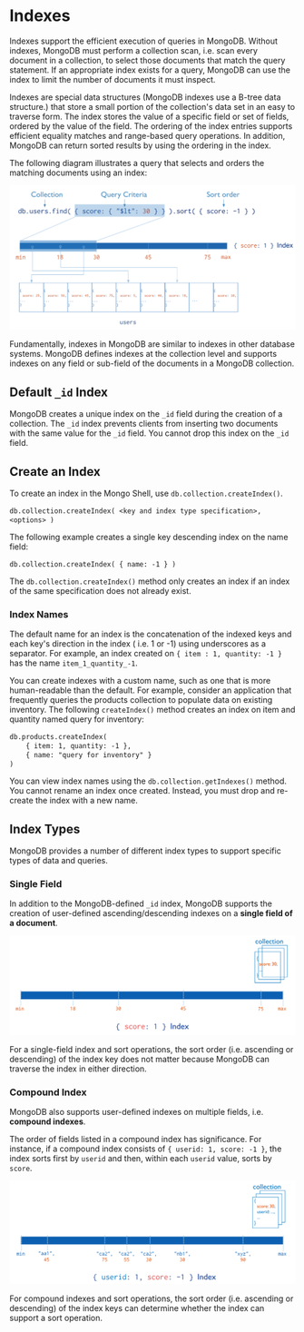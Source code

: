 # Indexes

Indexes support the efficient execution of queries in MongoDB. Without indexes, MongoDB must perform a collection scan, i.e. scan every document in a collection, to select those documents that match the query statement. If an appropriate index exists for a query, MongoDB can use the index to limit the number of documents it must inspect.

Indexes are special data structures (MongoDB indexes use a B-tree data structure.) that store a small portion of the collection's data set in an easy to traverse form. The index stores the value of a specific field or set of fields, ordered by the value of the field. The ordering of the index entries supports efficient equality matches and range-based query operations. In addition, MongoDB can return sorted results by using the ordering in the index.

The following diagram illustrates a query that selects and orders the matching documents using an index:

![indexes](./assets/index-for-sort.svg)

Fundamentally, indexes in MongoDB are similar to indexes in other database systems. MongoDB defines indexes at the collection level and supports indexes on any field or sub-field of the documents in a MongoDB collection.

## Default `_id` Index

MongoDB creates a unique index on the `_id` field during the creation of a collection. The `_id` index prevents clients from inserting two documents with the same value for the `_id` field. You cannot drop this index on the `_id` field.

## Create an Index

To create an index in the Mongo Shell, use `db.collection.createIndex()`.

```
db.collection.createIndex( <key and index type specification>, <options> )
```

The following example creates a single key descending index on the name field:

```
db.collection.createIndex( { name: -1 } )
```

The `db.collection.createIndex()` method only creates an index if an index of the same specification does not already exist.

### Index Names

The default name for an index is the concatenation of the indexed keys and each key's direction in the index ( i.e. 1 or -1) using underscores as a separator. For example, an index created on `{ item : 1, quantity: -1 }` has the name `item_1_quantity_-1`.

You can create indexes with a custom name, such as one that is more human-readable than the default. For example, consider an application that frequently queries the products collection to populate data on existing inventory. The following `createIndex()` method creates an index on item and quantity named query for inventory:

```
db.products.createIndex(
    { item: 1, quantity: -1 },
    { name: "query for inventory" }
)
```

You can view index names using the `db.collection.getIndexes()` method. You cannot rename an index once created. Instead, you must drop and re-create the index with a new name.

## Index Types

MongoDB provides a number of different index types to support specific types of data and queries.

### Single Field

In addition to the MongoDB-defined `_id` index, MongoDB supports the creation of user-defined ascending/descending indexes on a **single field of a document**.

![single_field_indexes](assets/index-ascending.svg)

For a single-field index and sort operations, the sort order (i.e. ascending or descending) of the index key does not matter because MongoDB can traverse the index in either direction.

### Compound Index

MongoDB also supports user-defined indexes on multiple fields, i.e. **compound indexes**.

The order of fields listed in a compound index has significance. For instance, if a compound index consists of `{ userid: 1, score: -1 }`, the index sorts first by `userid` and then, within each `userid` value, sorts by `score`.

![compund_index](assets/index-compound-key.svg)

For compound indexes and sort operations, the sort order (i.e. ascending or descending) of the index keys can determine whether the index can support a sort operation.
